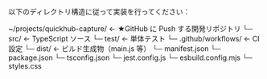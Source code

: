 以下のディレクトリ構造に従って実装を行ってください：

~/projects/quickhub-capture/    ← ★GitHub に Push する開発リポジトリ
└─ src/                    ← TypeScript ソース
└─ test/                   ← 単体テスト
└─ .github/workflows/      ← CI 設定
└─ dist/                   ← ビルド生成物（main.js 等）
└─ manifest.json
└─ package.json
└─ tsconfig.json
└─ jest.config.js
└─ esbuild.config.mjs
└─ styles.css
